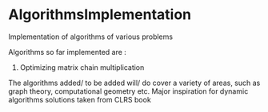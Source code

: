 # AlgorithmsImplementation
Implementation of algorithms of various problems

Algorithms so far implemented are :

1. Optimizing matrix chain multiplication

The algorithms added/ to be added will/ do cover a variety of areas, such as graph theory, computational geometry etc.
Major inspiration for dynamic algorithms solutions taken from CLRS book
